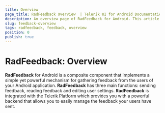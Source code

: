 ```yaml
---
title: Overview
page_title: RadFeedback Overview  | Telerik UI for Android Documentation
description: An overview page of RadFeedback for Android. This article explains the most important things you need to know before using RadFeedback.
slug: feedback-overview
tags: radfeedback, feedback, overview
position: 0
publish: true
---
```


# RadFeedback: Overview

**RadFeedback** for Android is a composite component that implements a simple yet powerful mechanism for gathering feedback from the users of your Android application. **RadFeedback** has three main functions: sending feedback, reading feedback and editing user settings. **RadFeedback** is integrated with the <a href="http://platform.telerik.com/" tagret="_blank">Telerik Platform<a/> which provides you with a powerful backend that allows you to easily manage the feedback your users have sent.
